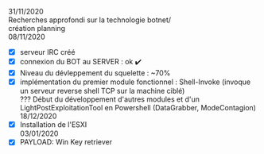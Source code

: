 
31/11/2020</br>
Recherches approfondi sur la technologie botnet/ </br>
création planning </br>
08/11/2020</br>
  - [x] serveur IRC créé</br>
  - [x] connexion du BOT au SERVER : ok :heavy_check_mark:</br>
  - [x] Niveau du dévleppement du squelette : ~70%</br>
  - [x] implémentation du premier module fonctionnel : Shell-Invoke (invoque un serveur reverse shell TCP sur la machine ciblé)</br>
???  Début du développement d'autres modules et d'un LightPostExploitationTool en Powershell (DataGrabber, ModeContagion)</br>
18/12/2020
  - [x] Installation de l'ESXI</br>
03/01/2020
  - [x] PAYLOAD: Win Key retriever</br>
